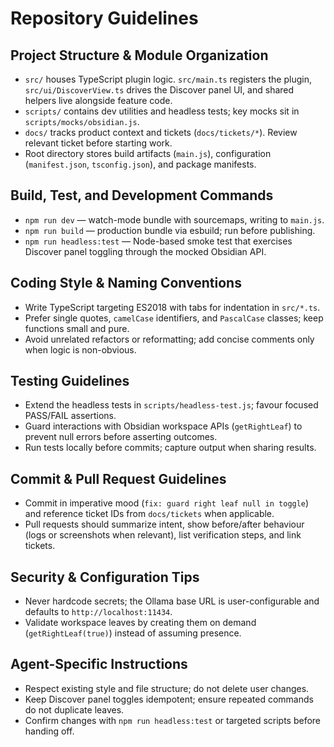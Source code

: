 # Repository Guidelines

## Project Structure & Module Organization
- `src/` houses TypeScript plugin logic. `src/main.ts` registers the plugin, `src/ui/DiscoverView.ts` drives the Discover panel UI, and shared helpers live alongside feature code.
- `scripts/` contains dev utilities and headless tests; key mocks sit in `scripts/mocks/obsidian.js`.
- `docs/` tracks product context and tickets (`docs/tickets/*`). Review relevant ticket before starting work.
- Root directory stores build artifacts (`main.js`), configuration (`manifest.json`, `tsconfig.json`), and package manifests.

## Build, Test, and Development Commands
- `npm run dev` — watch-mode bundle with sourcemaps, writing to `main.js`.
- `npm run build` — production bundle via esbuild; run before publishing.
- `npm run headless:test` — Node-based smoke test that exercises Discover panel toggling through the mocked Obsidian API.

## Coding Style & Naming Conventions
- Write TypeScript targeting ES2018 with tabs for indentation in `src/*.ts`.
- Prefer single quotes, `camelCase` identifiers, and `PascalCase` classes; keep functions small and pure.
- Avoid unrelated refactors or reformatting; add concise comments only when logic is non-obvious.

## Testing Guidelines
- Extend the headless tests in `scripts/headless-test.js`; favour focused PASS/FAIL assertions.
- Guard interactions with Obsidian workspace APIs (`getRightLeaf`) to prevent null errors before asserting outcomes.
- Run tests locally before commits; capture output when sharing results.

## Commit & Pull Request Guidelines
- Commit in imperative mood (`fix: guard right leaf null in toggle`) and reference ticket IDs from `docs/tickets` when applicable.
- Pull requests should summarize intent, show before/after behaviour (logs or screenshots when relevant), list verification steps, and link tickets.

## Security & Configuration Tips
- Never hardcode secrets; the Ollama base URL is user-configurable and defaults to `http://localhost:11434`.
- Validate workspace leaves by creating them on demand (`getRightLeaf(true)`) instead of assuming presence.

## Agent-Specific Instructions
- Respect existing style and file structure; do not delete user changes.
- Keep Discover panel toggles idempotent; ensure repeated commands do not duplicate leaves.
- Confirm changes with `npm run headless:test` or targeted scripts before handing off.
